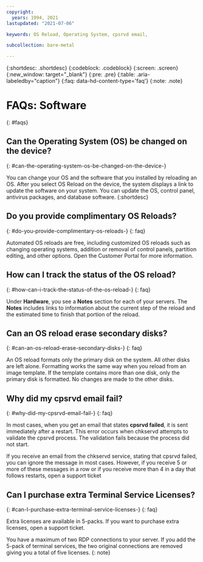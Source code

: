 ```yaml
---
copyright:
  years: 1994, 2021
lastupdated: "2021-07-06"

keywords: OS Reload, Operating System, cpsrvd email,

subcollection: bare-metal

---
```


{:shortdesc: .shortdesc}
{:codeblock: .codeblock}
{:screen: .screen}
{:new_window: target="_blank"}
{:pre: .pre}
{:table: .aria-labeledby="caption"}
{:faq: data-hd-content-type='faq'}
{:note: .note}

# FAQs: Software
{: #faqs}

## Can the Operating System (OS) be changed on the device?
{: #can-the-operating-system-os-be-changed-on-the-device-}

You can change your OS and the software that you installed by reloading an OS. After you select OS Reload on the device, the system displays a link to update the software on your system. You can update the OS, control panel, antivirus packages, and database software.
{:shortdesc}

## Do you provide complimentary OS Reloads?
{: #do-you-provide-complimentary-os-reloads-}
{: faq}

Automated OS reloads are free, including customized OS reloads such as changing operating systems, addition or removal of control panels, partition editing, and other options. Open the Customer Portal for more information.

## How can I track the status of the OS reload?
{: #how-can-i-track-the-status-of-the-os-reload-}
{: faq}

Under **Hardware**, you see a **Notes** section for each of your servers. The **Notes** includes links to information about the current step of the reload and the estimated time to finish that portion of the reload.

## Can an OS reload erase secondary disks?
{: #can-an-os-reload-erase-secondary-disks-}
{: faq}

An OS reload formats only the primary disk on the system. All other disks are left alone. Formatting works the same way when you reload from an image template. If the template contains more than one disk, only the primary disk is formatted. No changes are made to the other disks.

## Why did my cpsrvd email fail?
{: #why-did-my-cpsrvd-email-fail-}
{: faq}

In most cases, when you get an email that states **cpsrvd failed**, it is sent immediately after a restart. This error occurs when chkservd attempts to validate the cpsrvd process. The validation fails because the process did not start.

If you receive an email from the chkservd service, stating that cpsrvd failed, you can ignore the message in most cases. However, if you receive 5 or more of these messages in a row or if you receive more than 4 in a day that follows restarts, open a support ticket

## Can I purchase extra Terminal Service Licenses?
{: #can-I-purchase-extra-terminal-service-licenses-}
{: faq}

Extra licenses are available in 5-packs. If you want to purchase extra licenses, open a support ticket.

You have a maximum of two RDP connections to your server. If you add the 5-pack of terminal services, the two original connections are removed giving you a total of five licenses.
{: note}
